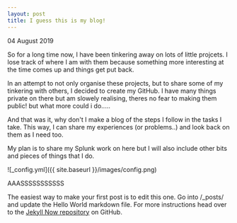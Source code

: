 ```yaml
---
layout: post
title: I guess this is my blog!
---
```

04 August 2019

So for a long time now, I have been tinkering away on lots of little projcets. I lose track of where I am with them because something more interesting at the time comes up and things get put back.

In an attempt to not only organise these projects, but to share some of my tinkering with others, I decided to create my GitHub. I have many things private on there but am slowely realising, theres no fear to making them public! but what more could i do.....

And that was it, why don't I make a blog of the steps I follow in the tasks I take. This way, I can share my experiences (or problems..) and look back on them as I need too.

My plan is to share my Splunk work on here but I will also include other bits and pieces of things that I do.

![_config.yml]({{ site.baseurl }}/images/config.png)

AAASSSSSSSSSSS

The easiest way to make your first post is to edit this one. Go into /_posts/ and update the Hello World markdown file. For more instructions head over to the [Jekyll Now repository](https://github.com/barryclark/jekyll-now) on GitHub.